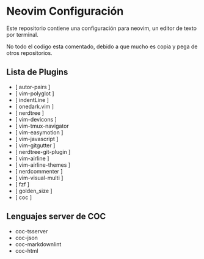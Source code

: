 # Neovim Configuración
Este repositorio contiene una configuración para neovim, un editor de texto por terminal.

No todo el codigo esta comentado, debido a que mucho es copia y pega de otros repositorios.

Lista de Plugins
---------------- 
+ [ autor-pairs ]
+ [ vim-polyglot ]
+ [ indentLine ]
+ [ onedark.vim ]
+ [ nerdtree ]
+ [ vim-devicons ]
+ [ vim-tmux-navigator 
+ [ vim-easymotion ]
+ [ vim-javascript ]
+ [ vim-gitgutter ]
+ [ nerdtree-git-plugin ]
+ [ vim-airline ]
+ [ vim-airline-themes ]
+ [ nerdcommenter ]
+ [ vim-visual-multi ]
+ [ fzf ]
+ [ golden_size ]
+ [ coc ]

Lenguajes server de COC 
-----------------------
+ coc-tsserver
+ coc-json
+ coc-markdownlint
+ coc-html


